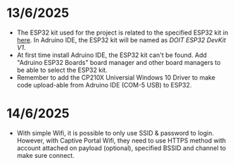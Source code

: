 # 13/6/2025
- The ESP32 kit used for the project is related to the specified ESP32 kit in [here](https://github.com/1811htsang/Guideline-for-ESP32-WROOM-32-DEVKIT-V1-30P-2ACC7-21116115.git). In Adruino IDE, the ESP32 kit will be named as *DOIT ESP32 DevKit V1*. 
- At first time install Adruino IDE, the ESP32 kit can't be found. Add "Adruino ESP32 Boards" board manager and other board managers to be able to select the ESP32 kit.
- Remember to add the CP210X Universial Windows 10 Driver to make code upload-able from Adruino IDE (COM-5 USB) to ESP32. 

# 14/6/2025
- With simple Wifi, it is possible to only use SSID & password to login. However, with Captive Portal Wifi, they need to use HTTPS method with account attached on payload (optional), specified BSSID and channel to make sure connect.
